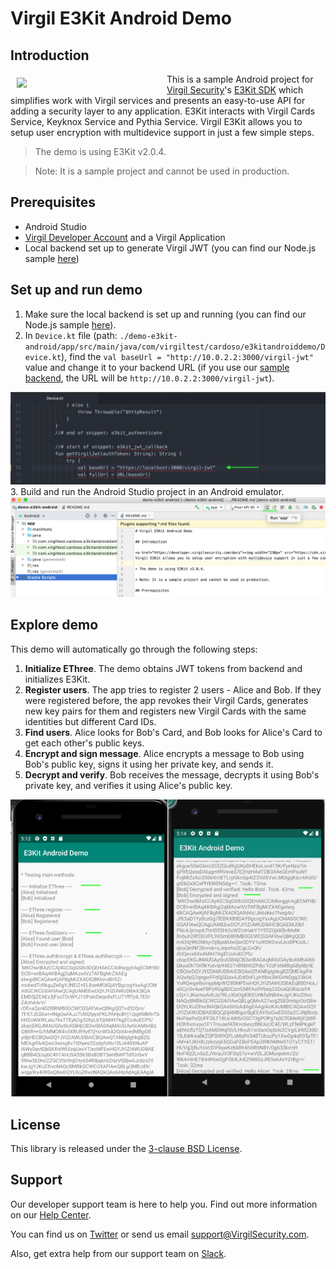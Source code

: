 # Virgil E3Kit Android Demo

## Introduction

<a href="https://developer.virgilsecurity.com/docs"><img width="230px" src="https://cdn.virgilsecurity.com/assets/images/github/logos/virgil-logo-red.png" align="left" hspace="10" vspace="6"></a> This is a sample Android project for [Virgil Security](https://virgilsecurity.com)'s [E3Kit SDK](https://github.com/VirgilSecurity/virgil-e3kit-x) which simplifies work with Virgil services and presents an easy-to-use API for adding a security layer to any application. E3Kit interacts with Virgil Cards Service, Keyknox Service and Pythia Service.
Virgil E3Kit allows you to setup user encryption with multidevice support in just a few simple steps.

> The demo is using E3Kit v2.0.4.

> Note: It is a sample project and cannot be used in production.

## Prerequisites

- Android Studio
- [Virgil Developer Account](https://dashboard.virgilsecurity.com/) and a Virgil Application
- Local backend set up to generate Virgil JWT (you can find our Node.js sample [here](https://github.com/VirgilSecurity/sample-backend-nodejs))

## Set up and run demo

1. Make sure the local backend is set up and running (you can find our Node.js sample [here](https://github.com/VirgilSecurity/sample-backend-nodejs)).
2. In `Device.kt` file (path: `./demo-e3kit-android/app/src/main/java/com/virgiltest/cardoso/e3kitandroiddemo/Device.kt`), find the `val baseUrl = "http://10.0.2.2:3000/virgil-jwt"` value and change it to your backend URL (if you use our [sample backend](https://github.com/VirgilSecurity/sample-backend-nodejs), the URL will be `http://10.0.2.2:3000/virgil-jwt`).
<img src="img/device_kt.png" alt="Device.kt file">
3. Build and run the Android Studio project in an Android emulator.
<img src="img/run.png" alt="Build and run">

## Explore demo

This demo will automatically go through the following steps:
1. **Initialize EThree**. The demo obtains JWT tokens from backend and initializes E3Kit.
2. **Register users**. The app tries to register 2 users - Alice and Bob. If they were registered before, the app revokes their Virgil Cards, generates new key pairs for them and registers new Virgil Cards with the same identities but different Card IDs.
3. **Find users**. Alice looks for Bob's Card, and Bob looks for Alice's Card to get each other's public keys.
4. **Encrypt and sign message**. Alice encrypts a message to Bob using Bob's public key, signs it using her private key, and sends it.
5. **Decrypt and verify**. Bob receives the message, decrypts it using Bob's private key, and verifies it using Alice's public key.

<img src="img/demo.png" alt="Virgil E3Kit Android Demo">

## License

This library is released under the [3-clause BSD License](LICENSE).

## Support
Our developer support team is here to help you. Find out more information on our [Help Center](https://help.virgilsecurity.com/).

You can find us on [Twitter](https://twitter.com/VirgilSecurity) or send us email support@VirgilSecurity.com.

Also, get extra help from our support team on [Slack](https://virgilsecurity.com/join-community).

